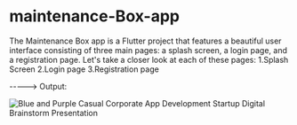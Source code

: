 # maintenance-Box-app
The Maintenance Box app is a Flutter project that features a beautiful user interface consisting of three main pages: a splash screen, a login page, and a registration page. Let's take a closer look at each of these pages:
1.Splash Screen
2.Login page 
3.Registration page

-----> Output:

![Blue and Purple Casual Corporate App Development Startup Digital Brainstorm Presentation](https://github.com/Rohankhan5990/maintenance-Box-app/assets/134016581/040f4689-192c-4b11-8927-fb0020a2d881)
